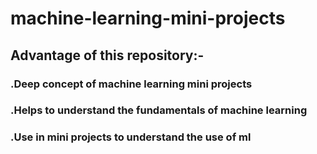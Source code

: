# machine-learning-mini-projects
## Advantage of this repository:-
### .Deep concept of machine learning mini projects
### .Helps to understand the fundamentals of machine learning 
### .Use in mini projects to understand the use of ml
